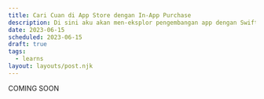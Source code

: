 ```yaml
---
title: Cari Cuan di App Store dengan In-App Purchase
description: Di sini aku akan men-eksplor pengembangan app dengan SwiftUI
date: 2023-06-15
scheduled: 2023-06-15
draft: true
tags:
  - learns
layout: layouts/post.njk
---
```


COMING SOON